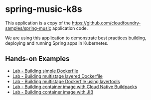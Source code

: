 # spring-music-k8s 

This application is a copy of the https://github.com/cloudfoundry-samples/spring-music application code.

We are using this application to demonstrate best practices building, deploying and running Spring apps in Kubernetes.

## Hands-on Examples
* [Lab - Building simple Dockerfile](lab-simple-dockerfile.md)
* [Lab - Building multistage layered Dockerfile](lab-with-multistage.md)
* [Lab - Building multistage Dockerfile using layertools](lab-with-layertools.md)
* [Lab - Building container image with Cloud Native Buildpacks](lab-with-cnb.md)
* [Lab - Building container image with JIB](lab-with-jib.md)

